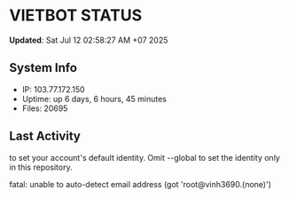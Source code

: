 # VIETBOT STATUS
**Updated**: Sat Jul 12 02:58:27 AM +07 2025

## System Info
- IP: 103.77.172.150
- Uptime: up 6 days, 6 hours, 45 minutes
- Files: 20695

## Last Activity

to set your account's default identity.
Omit --global to set the identity only in this repository.

fatal: unable to auto-detect email address (got 'root@vinh3690.(none)')
